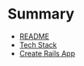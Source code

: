 # Summary

* [README](README.md)
* [Tech Stack](tech-stack.md)
* [Create Rails App](create-rails-app.md)
